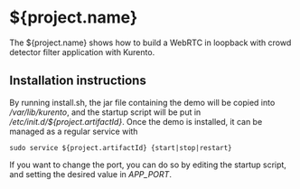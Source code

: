 ${project.name}
======================

The ${project.name} shows how to build a WebRTC in loopback with crowd detector filter application with Kurento.

Installation instructions
-------------------------

By running install.sh, the jar file containing the demo will be copied into 
_/var/lib/kurento_, and the startup script will be put in _/etc/init.d/${project.artifactId}_. Once the demo is installed, it can be managed as a regular service with

```
sudo service ${project.artifactId} {start|stop|restart}
```

If you want to change the port, you can do so by editing the startup script, and setting the desired value in _APP\_PORT_.